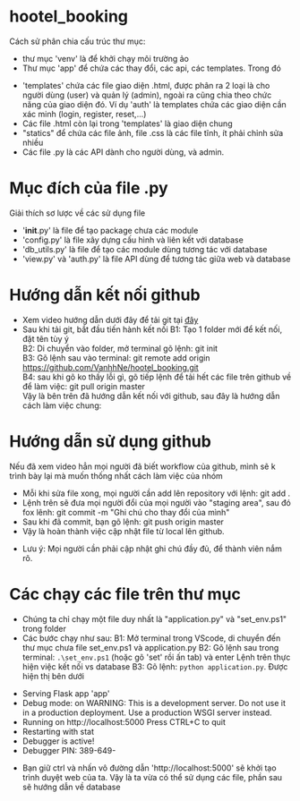 # hootel_booking
Cách sử phân chia cấu trúc thư mục:
- thư mục 'venv' là để khởi chạy môi trường ảo
- Thư mục 'app' để chứa các thay đổi, các api, các templates. Trong đó
+ 'templates' chứa các file giao diện .html, được phân ra 2 loại là cho người dùng (user) và quản lý (admin), ngoài ra cũng chia theo chức năng của giao diện đó. Ví dụ 'auth' là templates chứa các giao diện cần xác minh (login, register, reset,...)
+ Các file .html còn lại trong 'templates' là giao diện chung
+ "statics" để chứa các file ảnh, file .css là các file tĩnh, ít phải chỉnh sửa nhiều
+ Các file .py là các API dành cho người dùng, và admin.

# Mục đích của file .py
Giải thích sơ lược về các sử dụng file
- '__init__.py' là file để tạo package chưa các module
- 'config.py' là file xây dựng cấu hình và liên kết với database
- 'db_utils.py' là file để tạo các module dùng tương tác với database
- 'view.py' và 'auth.py' là file API dùng để tương tác giữa web và database

# Hướng dẫn kết nối github
- Xem video hướng dẫn dưới đây để tải git tại [đây](https://www.youtube.com/watch?v=z-BDl0SBtgo&t=944s)
- Sau khi tải git, bắt đầu tiến hành kết nối
B1: Tạo 1 folder mới để kết nối, đặt tên tùy ý <br>
B2: Di chuyển vào folder, mở terminal gõ lệnh: git init <br>
B3: Gõ lệnh sau vào terminal: git remote add origin https://github.com/VanhhNe/hootel_booking.git <br>
B4: sau khi gõ ko thấy lỗi gì, gõ tiếp lệnh để tải hết các file trên github về để làm việc: git pull origin master <br>
Vậy là bên trên đã hướng dẫn kết nối với github, sau đây là hướng dẫn cách làm việc chung:
# Hướng dẫn sử dụng github
Nếu đã xem video hẳn mọi người đã biết workflow của github, mình sẽ k trình bày lại mà muốn thống nhất cách làm việc của nhóm
- Mỗi khi sửa file xong, mọi người cần add lên repository với lệnh: git add .
- Lệnh trên sẽ đưa mọi người đổi của mọi người vào "staging area", sau đó fox lênh: git commit -m "Ghi chú cho thay đổi của mình"
- Sau khi đã commit, bạn gõ lệnh: git push origin master
- Vậy là hoàn thành việc cập nhật file từ local lên github. 
* Lưu ý: Mọi người cần phải cập nhật ghi chú đầy đủ, để thành viên nắm rõ.

# Các chạy các file trên thư mục
- Chúng ta chỉ chạy một file duy nhất là "application.py" và "set_env.ps1" trong folder
- Các bước chạy như sau:
B1: Mở terminal trong VScode, di chuyển đến thư mục chưa file set_env.ps1 và application.py
B2: Gõ lệnh sau trong terminal: `.\set_env.ps1` (hoặc gõ 'set' rồi ấn tab) và enter
Lệnh trên thực hiện việc kết nối vs database
B3: Gõ lệnh: `python application.py`. Được hiện thị bên dưới
 * Serving Flask app 'app'
 * Debug mode: on
WARNING: This is a development server. Do not use it in a production deployment. Use a production WSGI server instead.
 * Running on http://localhost:5000
Press CTRL+C to quit
 * Restarting with stat
 * Debugger is active!
 * Debugger PIN: 389-649-
 
- Bạn giữ ctrl và nhấn vô đường dẫn 'http://localhost:5000' sẽ khởi tạo trình duyệt web của ta.
Vậy là ta vừa có thể sử dụng các file, phần sau sẽ hướng dẫn về database
